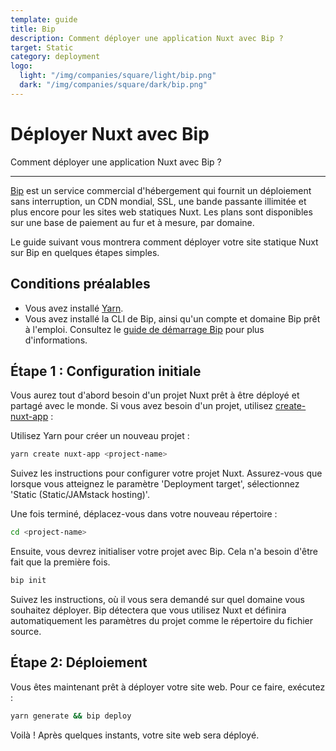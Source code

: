 ```yaml
---
template: guide
title: Bip
description: Comment déployer une application Nuxt avec Bip ?
target: Static
category: deployment
logo:
  light: "/img/companies/square/light/bip.png"
  dark: "/img/companies/square/dark/bip.png"
---
```

# Déployer Nuxt avec Bip

Comment déployer une application Nuxt avec Bip ?

---

[Bip](https://bip.sh) est un service commercial d'hébergement qui fournit un déploiement sans interruption, un CDN mondial, SSL, une bande passante illimitée et plus encore pour les sites web statiques Nuxt. Les plans sont disponibles sur une base de paiement au fur et à mesure, par domaine.

Le guide suivant vous montrera comment déployer votre site statique Nuxt sur Bip en quelques étapes simples.

## Conditions préalables

- Vous avez installé [Yarn](https://yarnpkg.com/getting-started/install).
- Vous avez installé la CLI de Bip, ainsi qu'un compte et domaine Bip prêt à l'emploi. Consultez le [guide de démarrage Bip](https://bip.sh/getstarted) pour plus d'informations.

## Étape 1 : Configuration initiale

Vous aurez tout d'abord besoin d'un projet Nuxt prêt à être déployé et partagé avec le monde. Si vous avez besoin d'un projet, utilisez [create-nuxt-app](https://github.com/nuxt/create-nuxt-app) :

Utilisez Yarn pour créer un nouveau projet :

```bash
yarn create nuxt-app <project-name>
```

Suivez les instructions pour configurer votre projet Nuxt. Assurez-vous que lorsque vous atteignez le paramètre 'Deployment target', sélectionnez 'Static (Static/JAMstack hosting)'.

Une fois terminé, déplacez-vous dans votre nouveau répertoire :

```bash
cd <project-name>
```

Ensuite, vous devrez initialiser votre projet avec Bip. Cela n'a besoin d'être fait que la première fois.

```bash
bip init
```

Suivez les instructions, où il vous sera demandé sur quel domaine vous souhaitez déployer. Bip détectera que vous utilisez Nuxt et définira automatiquement les paramètres du projet comme le répertoire du fichier source.

## Étape 2: Déploiement

Vous êtes maintenant prêt à déployer votre site web. Pour ce faire, exécutez :

```bash
yarn generate && bip deploy
```

Voilà ! Après quelques instants, votre site web sera déployé.
